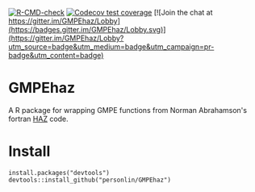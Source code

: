 [![R-CMD-check](https://github.com/personlin/GMPEhaz/workflows/R-CMD-check/badge.svg)](https://github.com/personlin/GMPEhaz/actions/workflows/R-CMD-check.yml) [![Codecov test coverage](https://codecov.io/gh/personlin/GMPEhaz/branch/master/graph/badge.svg)](https://app.codecov.io/gh/personlin/GMPEhaz?branch=master) [![Join the chat at https://gitter.im/GMPEhaz/Lobby](https://badges.gitter.im/GMPEhaz/Lobby.svg)](https://gitter.im/GMPEhaz/Lobby?utm_source=badge&utm_medium=badge&utm_campaign=pr-badge&utm_content=badge)


# GMPEhaz

A R package for wrapping GMPE functions from Norman Abrahamson's fortran [HAZ](https://github.com/abrahamson/HAZ) code.

# Install

```{r}
install.packages("devtools")
devtools::install_github("personlin/GMPEhaz")
```
